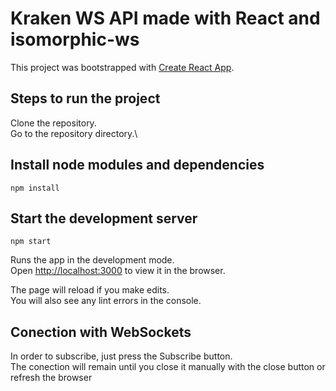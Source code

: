 # Kraken WS API made with React and isomorphic-ws

This project was bootstrapped with [Create React App](https://github.com/facebook/create-react-app).

## Steps to run the project

Clone the repository.\
Go to the repository directory.\

## Install node modules and dependencies

```
npm install
```

## Start the development server

```
npm start
```

Runs the app in the development mode.\
Open [http://localhost:3000](http://localhost:3000) to view it in the browser.

The page will reload if you make edits.\
You will also see any lint errors in the console.

## Conection with WebSockets

In order to subscribe, just press the Subscribe button.\
The conection will remain until you close it manually with the close button or refresh the browser







